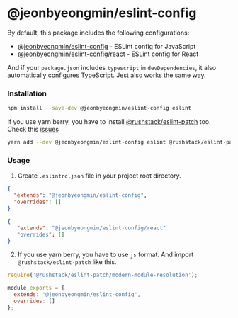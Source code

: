# @jeonbyeongmin/eslint-config

By default, this package includes the following configurations:

- [@jeonbyeongmin/eslint-config](./index.js) - ESLint config for JavaScript
- [@jeonbyeongmin/eslint-config/react](./react.js) - ESLint config for React

And if your `package.json` includes `typescript` in `devDependencies`, it also automatically configures TypeScript. Jest also works the same way.

### Installation

```bash
npm install --save-dev @jeonbyeongmin/eslint-config eslint
```

If you use yarn berry, you have to install [@rushstack/eslint-patch]([@rushstack/eslint-patch](https://yarnpkg.com/package/@rushstack/eslint-patch)) too. Check this [issues](https://github.com/yarnpkg/berry/issues/8#issuecomment-681069562)

```bash
yarn add --dev @jeonbyeongmin/eslint-config eslint @rushstack/eslint-patch
```

### Usage

1. Create `.eslintrc.json` file in your project root directory.

```json
{
  "extends": "@jeonbyeongmin/eslint-config", 
  "overrides": []
}
```
```json
{
   "extends": "@jeonbyeongmin/eslint-config/react"
   "overrides": []
}
```

2. If you use yarn berry, you have to use `js` format. And import `@rushstack/eslint-patch` like this.
```js
require('@rushstack/eslint-patch/modern-module-resolution');

module.exports = {
  extends: '@jeonbyeongmin/eslint-config',
  overrides: []
};

```

